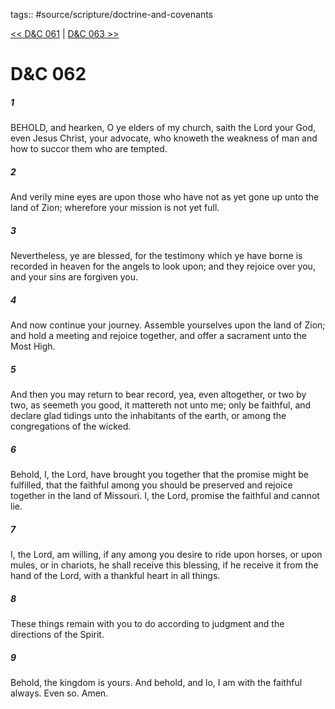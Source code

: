tags:: #source/scripture/doctrine-and-covenants

[<< D&C 061](doctrine-and-covenants/D&C_061.md) | [D&C 063 >>](doctrine-and-covenants/D&C_063.md)

# D&C 062

##### 1

BEHOLD, and hearken, O ye elders of my church, saith the Lord your God, even Jesus Christ, your advocate, who knoweth the weakness of man and how to succor them who are tempted.

##### 2

And verily mine eyes are upon those who have not as yet gone up unto the land of Zion; wherefore your mission is not yet full.

##### 3

Nevertheless, ye are blessed, for the testimony which ye have borne is recorded in heaven for the angels to look upon; and they rejoice over you, and your sins are forgiven you.

##### 4

And now continue your journey. Assemble yourselves upon the land of Zion; and hold a meeting and rejoice together, and offer a sacrament unto the Most High.

##### 5

And then you may return to bear record, yea, even altogether, or two by two, as seemeth you good, it mattereth not unto me; only be faithful, and declare glad tidings unto the inhabitants of the earth, or among the congregations of the wicked.

##### 6

Behold, I, the Lord, have brought you together that the promise might be fulfilled, that the faithful among you should be preserved and rejoice together in the land of Missouri. I, the Lord, promise the faithful and cannot lie.

##### 7

I, the Lord, am willing, if any among you desire to ride upon horses, or upon mules, or in chariots, he shall receive this blessing, if he receive it from the hand of the Lord, with a thankful heart in all things.

##### 8

These things remain with you to do according to judgment and the directions of the Spirit.

##### 9

Behold, the kingdom is yours. And behold, and lo, I am with the faithful always. Even so. Amen.
